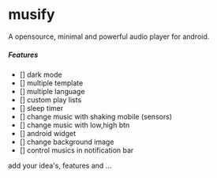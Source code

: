 # musify

A opensource, minimal and powerful audio player for android.


##### Features
- [] dark mode
- [] multiple template
- [] multiple language
- [] custom play lists
- [] sleep timer
- [] change music with shaking mobile (sensors)
- [] change music with low,high btn
- [] android widget
- [] change background image
- [] control musics in notification bar


add your idea's, features and ...



[comment]: <> (## Getting Started)

[comment]: <> (This project is a starting point for a Flutter application.)

[comment]: <> (A few resources to get you started if this is your first Flutter project:)

[comment]: <> (- [Lab: Write your first Flutter app]&#40;https://flutter.dev/docs/get-started/codelab&#41;)

[comment]: <> (- [Cookbook: Useful Flutter samples]&#40;https://flutter.dev/docs/cookbook&#41;)

[comment]: <> (For help getting started with Flutter, view our)

[comment]: <> ([online documentation]&#40;https://flutter.dev/docs&#41;, which offers tutorials,)

[comment]: <> (samples, guidance on mobile development, and a full API reference.)
